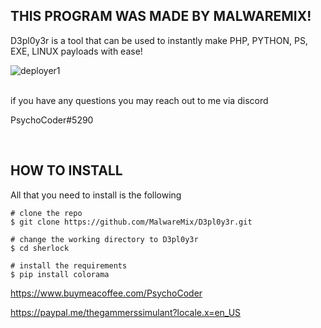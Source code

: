 

## THIS PROGRAM WAS MADE BY MALWAREMIX!


D3pl0y3r is a tool that can be used to instantly make PHP, PYTHON, PS, EXE, LINUX payloads with ease!

![deployer1](https://u.cubeupload.com/PsychoCoder/ubasdfgbad.png)<br />
<br />


  if you have any questions you may reach out to me via discord

  PsychoCoder#5290


<br />

## HOW TO INSTALL

  All that you need to install is the following
  

```console
# clone the repo
$ git clone https://github.com/MalwareMix/D3pl0y3r.git

# change the working directory to D3pl0y3r
$ cd sherlock

# install the requirements
$ pip install colorama
```
https://www.buymeacoffee.com/PsychoCoder

https://paypal.me/thegammerssimulant?locale.x=en_US
